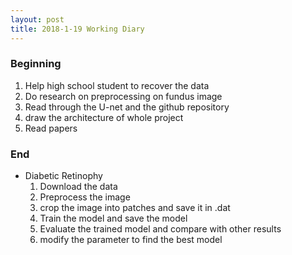 ```yaml
---
layout: post
title: 2018-1-19 Working Diary
---
```

### Beginning  
1. Help high school student to recover the data  
2. Do research on preprocessing on fundus image  
3. Read through the U-net and the github repository  
4. draw the architecture of whole project  
5. Read papers  

### End  
* Diabetic Retinophy  
  1. Download the data  
  2. Preprocess the image  
  3. crop the image into patches and save it in .dat  
  4. Train the model and save the model
  5. Evaluate the trained model and compare with other results
  6. modify the parameter to find the best model
